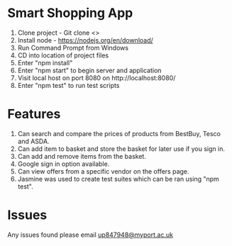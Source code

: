 # Smart Shopping App

1. Clone project - Git clone <>
2. Install node - https://nodejs.org/en/download/
3. Run Command Prompt from Windows
4. CD into location of project files
5. Enter "npm install" 
6. Enter "npm start" to begin server and application
7. Visit local host on port 8080 on http://localhost:8080/
8. Enter "npm test" to run test scripts

# Features
1. Can search and compare the prices of products from BestBuy, Tesco and ASDA.
2. Can add item to basket and store the basket for later use if you sign in.
3. Can add and remove items from the basket.
3. Google sign in option available.
4. Can view offers from a specific vendor on the offers page. 
5. Jasmine was used to create test suites which can be ran using "npm test".

# Issues
Any issues found please email up847948@myport.ac.uk 
